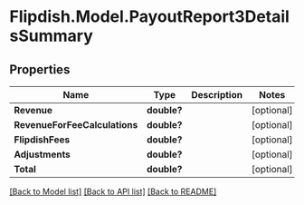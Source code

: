 # Flipdish.Model.PayoutReport3DetailsSummary
## Properties

Name | Type | Description | Notes
------------ | ------------- | ------------- | -------------
**Revenue** | **double?** |  | [optional] 
**RevenueForFeeCalculations** | **double?** |  | [optional] 
**FlipdishFees** | **double?** |  | [optional] 
**Adjustments** | **double?** |  | [optional] 
**Total** | **double?** |  | [optional] 

[[Back to Model list]](../README.md#documentation-for-models) [[Back to API list]](../README.md#documentation-for-api-endpoints) [[Back to README]](../README.md)

